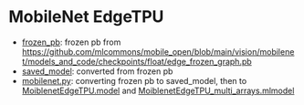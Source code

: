 # MobileNet EdgeTPU

* [frozen_pb](frozen_pb): frozen pb from https://github.com/mlcommons/mobile_open/blob/main/vision/mobilenet/models_and_code/checkpoints/float/edge_frozen_graph.pb
* [saved_model](saved_model): converted from frozen pb
* [mobilenet.py](mobilenet.py): converting frozen pb to saved_model, then to [MoiblenetEdgeTPU.model](MoiblenetEdgeTPU.mlmodel) and [MoiblenetEdgeTPU_multi_arrays.mlmodel](MoiblenetEdgeTPU_multi_arrays.mlmodel)
